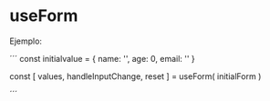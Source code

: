 # useForm

Ejemplo:

´´´
  const initialvalue = {
    name: '',
    age: 0,
    email: ''
  }

const [ values, handleInputChange, reset ] = useForm( initialForm )

´´´